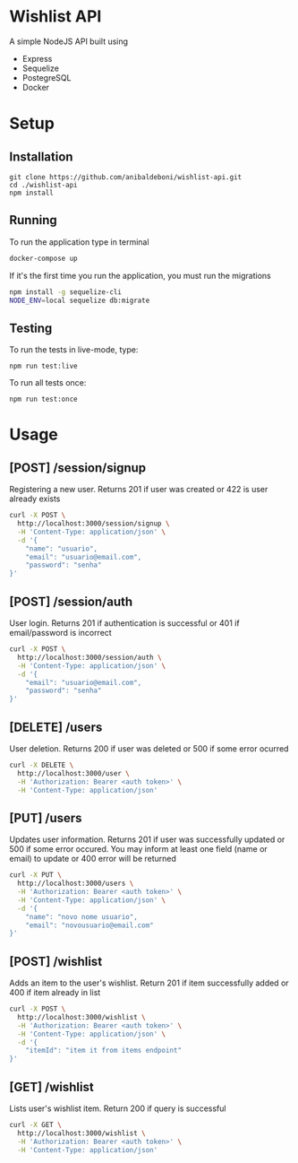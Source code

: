# Wishlist API

A simple NodeJS API built using
- Express
- Sequelize
- PostegreSQL
- Docker

# Setup

## Installation
```
git clone https://github.com/anibaldeboni/wishlist-api.git
cd ./wishlist-api
npm install
```

## Running
To run the application type in terminal

```sh
docker-compose up
```

If it's the first time you run the application, you must run the migrations
```sh
npm install -g sequelize-cli
NODE_ENV=local sequelize db:migrate
```

## Testing
To run the tests in live-mode, type:
```
npm run test:live
```

To run all tests once:
```
npm run test:once
```
# Usage
## [POST] /session/signup
Registering a new user. Returns 201 if user was created or 422 is user already exists
```sh
curl -X POST \
  http://localhost:3000/session/signup \
  -H 'Content-Type: application/json' \
  -d '{
	"name": "usuario",
	"email": "usuario@email.com",
	"password": "senha"
}'
```
## [POST] /session/auth
User login. Returns 201 if authentication is successful or 401 if email/password is incorrect
```sh
curl -X POST \
  http://localhost:3000/session/auth \
  -H 'Content-Type: application/json' \
  -d '{
	"email": "usuario@email.com",
	"password": "senha"
}'
```
## [DELETE] /users
User deletion. Returns 200 if user was deleted or 500 if some error ocurred
```sh
curl -X DELETE \
  http://localhost:3000/user \
  -H 'Authorization: Bearer <auth token>' \
  -H 'Content-Type: application/json'
```
## [PUT] /users
Updates user information. Returns 201 if user was successfully updated or 500 if some error occured.
You may inform at least one field (name or email) to update or 400 error will be returned
```sh
curl -X PUT \
  http://localhost:3000/users \
  -H 'Authorization: Bearer <auth token>' \
  -H 'Content-Type: application/json' \
  -d '{
	"name": "novo nome usuario",
    "email": "novousuario@email.com"
}'
```

## [POST] /wishlist
Adds an item to the user's wishlist. Return 201 if item successfully added or 400 if item already in list
```sh
curl -X POST \
  http://localhost:3000/wishlist \
  -H 'Authorization: Bearer <auth token>' \
  -H 'Content-Type: application/json' \
  -d '{
	"itemId": "item it from items endpoint"
}'
```

## [GET] /wishlist
Lists user's wishlist item. Return 200 if query is successful
```sh
curl -X GET \
  http://localhost:3000/wishlist \
  -H 'Authorization: Bearer <auth token>' \
  -H 'Content-Type: application/json'
```